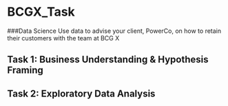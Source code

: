 # BCGX_Task
###Data Science
Use data to advise your client, PowerCo, on how to retain their customers with the team at BCG X

## Task 1: Business Understanding & Hypothesis Framing
## Task 2: Exploratory Data Analysis
